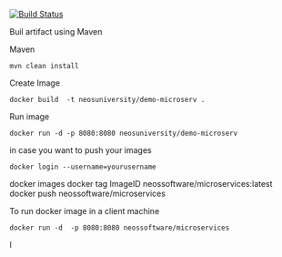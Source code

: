 [![Build Status](https://travis-ci.org/neossoftware/microservice-sample.svg?branch=master)](https://travis-ci.org/neossoftware/microservice-sample)

Buil artifact using Maven

Maven

```
mvn clean install
```

Create Image
```
docker build  -t neosuniversity/demo-microserv .
```

Run image
```
docker run -d -p 8080:8080 neosuniversity/demo-microserv
```

in case you want to push your images
```
docker login --username=yourusername   
```

docker images
docker tag ImageID neossoftware/microservices:latest
docker push neossoftware/microservices


To run docker image in a client machine
```
docker run -d  -p 8080:8080 neossoftware/microservices
```
I
